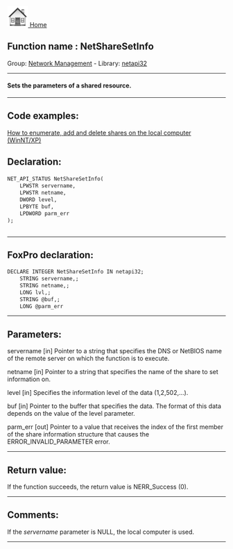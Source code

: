[<img src="../../images/home.png"> Home ](https://github.com/VFPX/Win32API)  

## Function name : NetShareSetInfo
Group: [Network Management](../../functions_group.md#Network_Management)  -  Library: [netapi32](../../Libraries.md#netapi32)  
***  


#### Sets the parameters of a shared resource.
***  


## Code examples:
[How to enumerate, add and delete shares on the local computer (WinNT/XP)](../../samples/sample_351.md)  

## Declaration:
```foxpro  
NET_API_STATUS NetShareSetInfo(
	LPWSTR servername,
	LPWSTR netname,
	DWORD level,
	LPBYTE buf,
	LPDWORD parm_err
);
  
```  
***  


## FoxPro declaration:
```foxpro  
DECLARE INTEGER NetShareSetInfo IN netapi32;
	STRING servername,;
	STRING netname,;
	LONG lvl,;
	STRING @buf,;
	LONG @parm_err  
```  
***  


## Parameters:
servername 
[in] Pointer to a string that specifies the DNS or NetBIOS name of the remote server on which the function is to execute.

netname 
[in] Pointer to a string that specifies the name of the share to set information on. 

level 
[in] Specifies the information level of the data (1,2,502,...).

buf 
[in] Pointer to the buffer that specifies the data. The format of this data depends on the value of the level parameter.

parm_err 
[out] Pointer to a value that receives the index of the first member of the share information structure that causes the ERROR_INVALID_PARAMETER error.  
***  


## Return value:
If the function succeeds, the return value is NERR_Success (0).  
***  


## Comments:
If the <Em>servername</Em> parameter is NULL, the local computer is used.  
  
***  

